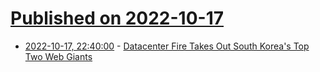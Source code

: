 # [Published on 2022-10-17](index.md)

* [2022-10-17, 22:40:00](https://hardware.slashdot.org/story/22/10/17/2056229/datacenter-fire-takes-out-south-koreas-top-two-web-giants?utm_source=rss1.0mainlinkanon&utm_medium=feed) - [Datacenter Fire Takes Out South Korea's Top Two Web Giants](https://hardware.slashdot.org/story/22/10/17/2056229/datacenter-fire-takes-out-south-koreas-top-two-web-giants?utm_source=rss1.0mainlinkanon&utm_medium=feed)
